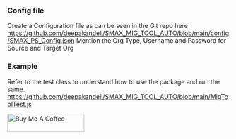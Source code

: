 ### Config file
Create a Configuration file as can be seen in the Git repo here
https://github.com/deepakandeli/SMAX_MIG_TOOL_AUTO/blob/main/config/SMAX_PS_Config.json
Mention the Org Type, Username and Password for Source and Target Org

###  Example 
Refer to the test class to understand how to use the package and run the same.
https://github.com/deepakandeli/SMAX_MIG_TOOL_AUTO/blob/main/MigToolTest.js

<a href="https://www.buymeacoffee.com/Lifeonauto" target="_blank"><img src="https://gph.is/st/Y6qdpGM" alt="Buy Me A Coffee" height="41" width="174"></a>